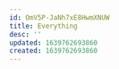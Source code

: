 ```yaml
---
id: OmV5P-JaNh7xE8HwmXNUW
title: Everything
desc: ''
updated: 1639762693860
created: 1639762693860
---
```


